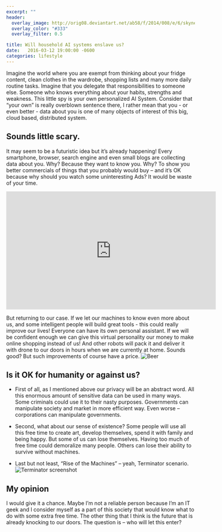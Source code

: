 ```yaml
---
excerpt: ""
header:
  overlay_image: http://orig08.deviantart.net/ab58/f/2014/008/e/6/skynet_t800_factory_by_dadmad-d70u4x2.png
  overlay_color: "#333"
  overlay_filter: 0.5

title: Will household AI systems enslave us?
date:   2016-03-12 19:00:00 -0600
categories: lifestyle
---
```


Imagine the world where you are exempt from thinking about your fridge content, clean clothes in the wardrobe, shopping lists and many more daily routine tasks. Imagine that you delegate that responsibilities to someone else. Someone who knows everything about your habits, strengths and weakness. This little spy is your own personalized AI System. Consider that “your own” is really overblown sentence there, I rather mean that you - or even better - data about you is one of many objects of interest of this big, cloud based, distributed system.

## Sounds little scary.
It may seem to be a futuristic idea but it’s already happening! Every smartphone, browser, search engine and even small blogs are collecting data about you. Why? Because they want to know you. Why? To show you better commercials of things that you probably would buy – and it’s OK because why should you watch some uninteresting Ads? It would be waste of your time. 

<iframe width="560" height="315" src="https://www.youtube.com/embed/2SZMCt-cjrE" frameborder="0" allowfullscreen></iframe>

But returning to our case. If we let our machines to know even more about us, and some intelligent people will build great tools - this could really improve our lives! Everyone can have its own personal assistant. If we will be confident enough we can give this virtual personality our money to make online shopping instead of us! And other robots will pack it and deliver it with drone to our doors in hours when we are currently at home. Sounds good? But such improvements of course have a price.
![Beer](https://i.ytimg.com/vi/xNdOrNd00V4/maxresdefault.jpg)

## Is it OK for humanity or against us?
* First of all, as I mentioned above our privacy will be an abstract word. All this enormous amount of sensitive data can be used in many ways. Some criminals could use it to their nasty purposes. Governments can manipulate society and market in more efficient way. Even worse – corporations can manipulate governments. 

* Second, what about our sense of existence? Some people will use all this free time to create art, develop themselves, spend it with family and being happy. But some of us can lose themselves. Having too much of free time could demoralize many people. Others can lose their ability to survive without machines. 

* Last but not least, “Rise of the Machines” – yeah, Terminator scenario. 
![Terminator screenshot](http://www.dieponderzoek.nl/wp-content/uploads/2014/04/Rise-of-the-machines.jpg)

## My opinion
I would give it a chance. Maybe I’m not a reliable person because I’m an IT geek and I consider myself as a part of this society that would know what to do with some extra free time. The other thing that I think is the future that is already knocking to our doors. The question is – who will let this enter?
